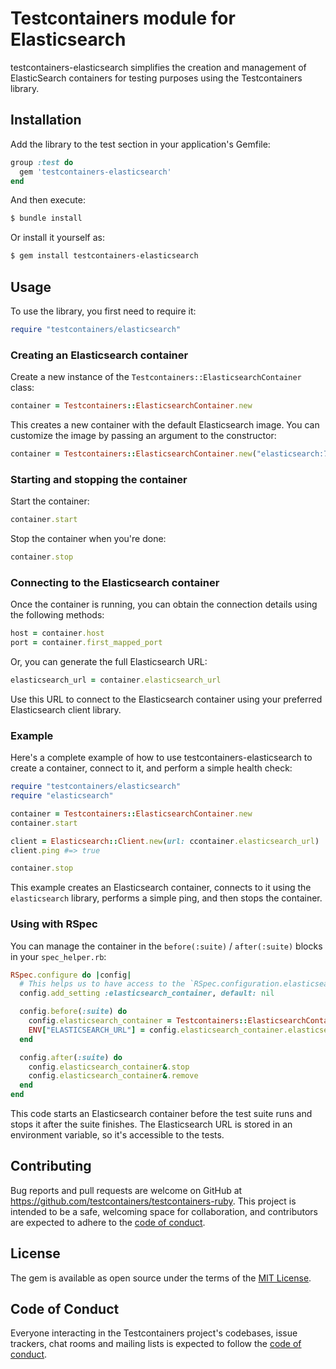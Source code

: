 # Testcontainers module for Elasticsearch

testcontainers-elasticsearch simplifies the creation and management of ElasticSearch containers for testing purposes using the Testcontainers library.

## Installation

Add the library to the test section in your application's Gemfile:

```ruby
group :test do
  gem 'testcontainers-elasticsearch'
end
```

And then execute:

```bash
$ bundle install
```

Or install it yourself as:

```bash
$ gem install testcontainers-elasticsearch
```

## Usage

To use the library, you first need to require it:

```ruby
require "testcontainers/elasticsearch"
```

### Creating an Elasticsearch container

Create a new instance of the `Testcontainers::ElasticsearchContainer` class:

```ruby
container = Testcontainers::ElasticsearchContainer.new
```

This creates a new container with the default Elasticsearch image. You can customize the image by passing an argument to the constructor:

```ruby
container = Testcontainers::ElasticsearchContainer.new("elasticsearch:7.17.10")
```

### Starting and stopping the container

Start the container:

```ruby
container.start
```

Stop the container when you're done:

```ruby
container.stop
```

### Connecting to the Elasticsearch container

Once the container is running, you can obtain the connection details using the following methods:

```ruby
host = container.host
port = container.first_mapped_port
```

Or, you can generate the full Elasticsearch URL:

```ruby
elasticsearch_url = container.elasticsearch_url
```

Use this URL to connect to the Elasticsearch container using your preferred Elasticsearch client library.

### Example

Here's a complete example of how to use testcontainers-elasticsearch to create a container, connect to it, and perform a simple health check:

```ruby
require "testcontainers/elasticsearch"
require "elasticsearch"

container = Testcontainers::ElasticsearchContainer.new
container.start

client = Elasticsearch::Client.new(url: ccontainer.elasticsearch_url)
client.ping #=> true

container.stop
```

This example creates an Elasticsearch container, connects to it using the `elasticsearch` library, performs a simple ping, and then stops the container.


### Using with RSpec

You can manage the container in the `before(:suite)` / `after(:suite)` blocks in your `spec_helper.rb`:

```ruby
RSpec.configure do |config|
  # This helps us to have access to the `RSpec.configuration.elasticsearch_container` without using global variables.
  config.add_setting :elasticsearch_container, default: nil

  config.before(:suite) do
    config.elasticsearch_container = Testcontainers::ElasticsearchContainer.new.start
    ENV["ELASTICSEARCH_URL"] = config.elasticsearch_container.elasticsearch_url
  end

  config.after(:suite) do
    config.elasticsearch_container&.stop
    config.elasticsearch_container&.remove
  end
end
```

This code starts an Elasticsearch container before the test suite runs and stops it after the suite finishes. The Elasticsearch URL is stored in an environment variable, so it's accessible to the tests.

## Contributing

Bug reports and pull requests are welcome on GitHub at https://github.com/testcontainers/testcontainers-ruby. This project is intended to be a safe, welcoming space for collaboration, and contributors are expected to adhere to the [code of conduct](https://github.com/testcontainers/testcontainers-ruby/blob/main/CODE_OF_CONDUCT.md).

## License

The gem is available as open source under the terms of the [MIT License](https://opensource.org/licenses/MIT).

## Code of Conduct

Everyone interacting in the Testcontainers project's codebases, issue trackers, chat rooms and mailing lists is expected to follow the [code of conduct](https://github.com/testcontainers/testcontainers-ruby/blob/main/CODE_OF_CONDUCT.md).
